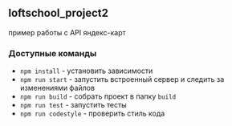## loftschool_project2
пример работы с API яндекс-карт

### Доступные команды

* `npm install` - установить зависимости
* `npm run start` - запустить встроенный сервер и следить за изменениями файлов
* `npm run build` - собрать проект в папку `build`
* `npm run test` - запустить тесты
* `npm run codestyle` - проверить стиль кода
